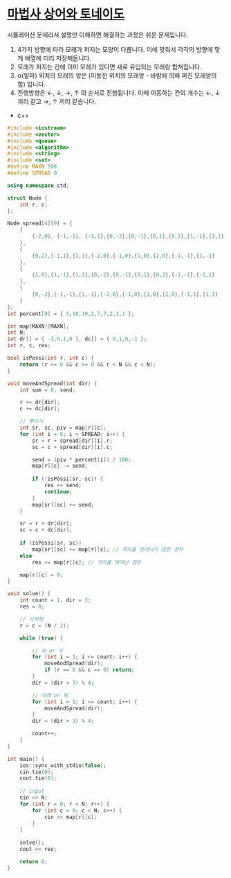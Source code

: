 # [마법사 상어와 토네이도](https://www.acmicpc.net/problem/20057)

시뮬레이션 문제라서 설명만 이해하면 해결하는 과정은 쉬운 문제입니다.

1. 4가지 방향에 따라 모래가 퍼지는 모양이 다릅니다. 이에 맞춰서 각각의 방향에 맞게 배열에 미리 저장해둡니다.
2. 모래가 퍼지는 칸에 이미 모레가 있다면 새로 유입되는 모레랑 합쳐집니다.
3. α(알파) 위치의 모레의 양은 (이동한 위치의 모래양 - 바람에 의해 퍼진 모래양의 합) 입니다.
3. 진행방향은 ←, ↓, →, ↑ 의 순서로 진행됩니다. 이때 이동하는 칸의 개수는 ←, ↓ 끼리 같고 →, ↑ 끼리 같습니다.   

* c++

```c++
#include <iostream>
#include <vector>
#include <queue>
#include <algorithm>
#include <string>
#include <set>
#define MAXN 500
#define SPREAD 9

using namespace std;

struct Node {
	int r, c;
};

Node spread[4][9] = {
	{
		{-2,0}, {-1,-1}, {-1,1},{0,-2},{0,-1},{0,1},{0,2},{1,-1},{1,1}
	},
	{
		{0,2},{-1,1},{1,1},{-2,0},{-1,0},{1,0},{2,0},{-1,-1},{1,-1}
	},
	{
		{2,0},{1,-1},{1,1},{0,-2},{0,-1},{0,1},{0,2},{-1,-1},{-1,1}
	},
	{
		{0,-2},{-1,-1},{1,-1},{-2,0},{-1,0},{1,0},{2,0},{-1,1},{1,1}
	}
};
int percent[9] = { 5,10,10,2,7,7,2,1,1 };

int map[MAXN][MAXN];
int N;
int dr[] = { -1,0,1,0 }, dc[] = { 0,1,0,-1 };
int r, c, res;

bool isPossi(int r, int c) {
	return (r >= 0 && c >= 0 && r < N && c < N);
}

void moveAndSpread(int dir) {
	int sum = 0, send;

	r += dr[dir];
	c += dc[dir];

	// 뿌리기
	int sr, sc, piv = map[r][c];
	for (int i = 0; i < SPREAD; i++) {
		sr = r + spread[dir][i].r;
		sc = c + spread[dir][i].c;

		send = (piv * percent[i]) / 100;
		map[r][c] -= send;
		
		if (!isPossi(sr, sc)) {
			res += send;
			continue;
		}
		map[sr][sc] += send;
	}

	sr = r + dr[dir];
	sc = c + dc[dir];
	
	if (isPossi(sr, sc)) 
		map[sr][sc] += map[r][c]; // 격자를 벗어나지 않은 경우
	else 
		res += map[r][c]; // 격자를 벗어난 경우

	map[r][c] = 0;
}

void solve() {
	int count = 1, dir = 3;
	res = 0;

	// 시작점
	r = c = (N / 2);

	while (true) {

		// 좌 or 우
		for (int i = 1; i <= count; i++) {
			moveAndSpread(dir);
			if (r == 0 && c == 0) return;
		}
		dir = (dir + 3) % 4;

		// 아래 or 위
		for (int i = 1; i <= count; i++) {
			moveAndSpread(dir);
		}
		dir = (dir + 3) % 4;

		count++;
	}
}

int main() {
	ios::sync_with_stdio(false);
	cin.tie(0);
	cout.tie(0);
  
	// input
	cin >> N;
	for (int r = 0; r < N; r++) {
		for (int c = 0; c < N; c++) {
			cin >> map[r][c];
		}
	}
	
	solve();
	cout << res;

	return 0;
}
```
